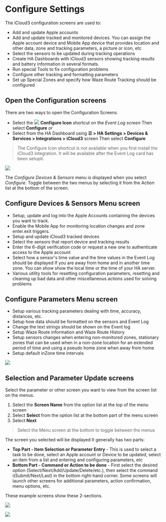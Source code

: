 # Configure Settings

The iCloud3 configuration screens are used to:

- Add and update Apple accounts
- Add and update tracked and monitored devices. You can assign the Apple account device and Mobile App device that provides location and other data, zone and tracking parameters, a picture or icon, etc
- Select the sensors to be updated during tracking operations
- Create HA Dashboards with iCloud3 sensors showing tracking results and battery information in several formats.
- Run special Tools to fix configuration problems
- Configure other tracking and formatting parameters
- Set up Special Zones and specify how Waze Route Tracking should be configured

## Open the Configuration screens

There are two ways to open the Configuration Screens. 

- Select the   ![](C:\Users\Gary\GitHub\icloud3_v3_docs\docs\images\evlog-icons-config-small.png) **Configure Icon** shortcut on the *Event Log screen* 
  Then select **Configure** 
  *or*   
- Select from the HA Dashboard using **☰ > HA Settings > Devices & Services > Integrations > iCloud3** screen
  Then select **Configure**


> The Configure Icon shortcut is not available when you first install the iCloud3 integration. It will be available after the Event Log card has been setupit.

![](C:\Users\Gary\GitHub\icloud3_v3_docs\docs\images\cf-configure.png)



The *Configure Devices & Sensors* menu is displayed when you select *Configure*. Toggle between the two menus by selecting it from the Action list at the bottom of the screen.

## Configure Devices & Sensors Menu screen

- Setup, update and log into the Apple Accounts containing the devices you want to track.
- Enable the Mobile App for monitoring location changes and zone enter.exit triggers.
- Setup and update iCloud3 tracked devices
- Select the sensors that report device and tracking results
- Enter the 6-digit verification code or request a new one to authenticate access to the Apple account
- Select how a sensor's time value and the time values in the Event Log should be displayed If you are away from home and in another time zone. You can show show the local time or the time of your HA server.
- Various utility tools for resetting configuration parameters, resetting and cleaning up bad data and other miscellaneous actions used for solving problems

## Configure Parameters Menu screen

- Setup various tracking parameters dealing with time, accuracy, distances, etc.
- Setup how data should be formatted on the sensors and Event Log
- Change the text strings should be shown on the Event log
- Setup Waze Route information and Waze Route History
- Setup sensors changes when entering non-monitored zones, stationary zones that can be used when in a non-zone location for an extended period of time and using a pseudo home zone when away from home
- Setup default inZone time intervals 


![](C:\Users\Gary\GitHub\icloud3_v3_docs\docs\images\cf-menu-12.png)

## Selection and Parameter Update screens

Select the parameter or other screen you want to view from the screen list on the menus.

1. Select the **Screen Name** from the option list at the top of the menu screen
2. Select **Select** from the option list at the bottom part of the menu screen
3. Select **Next**

> Select the Menu screen at the bottom to toggle between the menus



The screen you selected will be displayed It generally has two parts:

- **Top Part - Item Selection or Parameter Entry** - This is used to select a task to be done, select an Apple account or Device to be updated, select an item from a list and entering and configuring parameters, etc
- **Bottom Part - Command or Action to be done** - First select the desired option (Select/Next/Add/Update/Delete/etc.), then select the command i(Submit/Next/Last) in the bottom right-hand corner. Some screens will launch other screens for additional parameters, action confirmation, menu options, etc.

These example screens show these 2-sections. 

![](C:\Users\Gary\GitHub\icloud3_v3_docs\docs\images\cf-device-list.png)

![](C:\Users\Gary\GitHub\icloud3_v3_docs\docs\images\cf-m1-update-device12.png)


